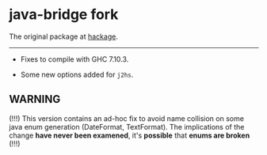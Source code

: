java-bridge fork
===========
The original package at [hackage](https://hackage.haskell.org/package/java-bridge).

-----


* Fixes to compile with GHC 7.10.3.

* Some new options added for `j2hs`.


WARNING
-------

(!!!) This version contains an ad-hoc fix to avoid name collision on some java enum generation (DateFormat, TextFormat).
The implications of the change __have never been examened__, it's __possible__ that __enums are broken__ (!!!)


